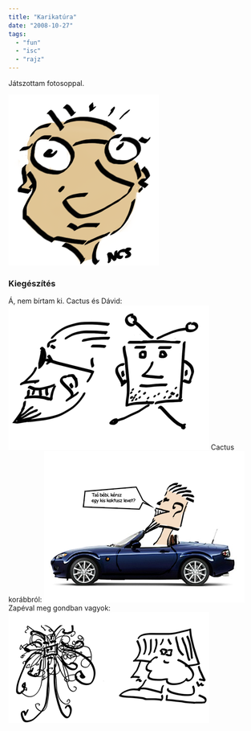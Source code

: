 ```yaml
---
title: "Karikatúra"
date: "2008-10-27"
tags: 
  - "fun"
  - "isc"
  - "rajz"
---
```


Játszottam fotosoppal.

![en](images/en.png)

### Kiegészítés

Á, nem bírtam ki. Cactus és Dávid: ![cactus-david](images/cactus-david.png) Cactus korábbról: ![cactus](images/cactus.png) Zapéval meg gondban vagyok: ![zape](images/zape.png)
